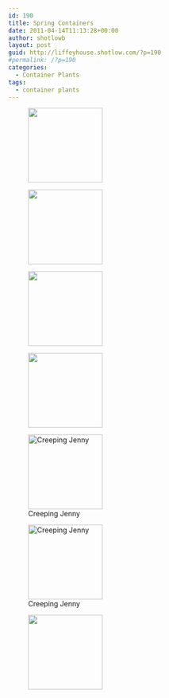 ```yaml
---
id: 190
title: Spring Containers
date: 2011-04-14T11:13:28+00:00
author: shotlowb
layout: post
guid: http://liffeyhouse.shotlow.com/?p=190
#permalink: /?p=190
categories:
  - Container Plants
tags:
  - container plants
---
```

<div id='gallery-3' class='gallery galleryid-190 gallery-columns-3 gallery-size-thumbnail'>
  <figure class='gallery-item'>

  <div class='gallery-icon landscape'>
    <a href='/vendor/img/uploads/2011/04/P4140190-e1302794510846.jpg'><img width="150" height="150" src="/vendor/img/uploads/2011/04/P4140190-e1302794510846-150x150.jpg" class="attachment-thumbnail size-thumbnail" alt="" srcset="/vendor/img/uploads/2011/04/P4140190-e1302794510846-150x150.jpg 150w, /vendor/img/uploads/2011/04/P4140190-e1302794510846-100x100.jpg 100w" sizes="100vw" /></a>
  </div></figure><figure class='gallery-item'>

  <div class='gallery-icon landscape'>
    <a href='/vendor/img/uploads/2011/04/P4140191-e1302794538175.jpg'><img width="150" height="150" src="/vendor/img/uploads/2011/04/P4140191-e1302794538175-150x150.jpg" class="attachment-thumbnail size-thumbnail" alt="" srcset="/vendor/img/uploads/2011/04/P4140191-e1302794538175-150x150.jpg 150w, /vendor/img/uploads/2011/04/P4140191-e1302794538175-100x100.jpg 100w" sizes="100vw" /></a>
  </div></figure><figure class='gallery-item'>

  <div class='gallery-icon portrait'>
    <a href='/vendor/img/uploads/2011/04/P4140192-e1302794546735.jpg'><img width="150" height="150" src="/vendor/img/uploads/2011/04/P4140192-e1302794546735-150x150.jpg" class="attachment-thumbnail size-thumbnail" alt="" srcset="/vendor/img/uploads/2011/04/P4140192-e1302794546735-150x150.jpg 150w, /vendor/img/uploads/2011/04/P4140192-e1302794546735-100x100.jpg 100w" sizes="100vw" /></a>
  </div></figure><figure class='gallery-item'>

  <div class='gallery-icon landscape'>
    <a href='/vendor/img/uploads/2011/04/P4140196-e1302798075194.jpg'><img width="150" height="150" src="/vendor/img/uploads/2011/04/P4140196-e1302798075194-150x150.jpg" class="attachment-thumbnail size-thumbnail" alt="" srcset="/vendor/img/uploads/2011/04/P4140196-e1302798075194-150x150.jpg 150w, /vendor/img/uploads/2011/04/P4140196-e1302798075194-100x100.jpg 100w" sizes="100vw" /></a>
  </div></figure><figure class='gallery-item'>

  <div class='gallery-icon landscape'>
    <a href='/vendor/img/uploads/2011/04/P4140195-e1302798166434.jpg'><img width="150" height="150" src="/vendor/img/uploads/2011/04/P4140195-e1302798166434-150x150.jpg" class="attachment-thumbnail size-thumbnail" alt="Creeping Jenny" aria-describedby="gallery-3-158" srcset="/vendor/img/uploads/2011/04/P4140195-e1302798166434-150x150.jpg 150w, /vendor/img/uploads/2011/04/P4140195-e1302798166434-100x100.jpg 100w" sizes="100vw" /></a>
  </div><figcaption class='wp-caption-text gallery-caption' id='gallery-3-158'> Creeping Jenny </figcaption></figure><figure class='gallery-item'>

  <div class='gallery-icon landscape'>
    <a href='/vendor/img/uploads/2011/04/P4140193-e1302797973951.jpg'><img width="150" height="150" src="/vendor/img/uploads/2011/04/P4140193-e1302797973951-150x150.jpg" class="attachment-thumbnail size-thumbnail" alt="Creeping Jenny" aria-describedby="gallery-3-160" srcset="/vendor/img/uploads/2011/04/P4140193-e1302797973951-150x150.jpg 150w, /vendor/img/uploads/2011/04/P4140193-e1302797973951-100x100.jpg 100w" sizes="100vw" /></a>
  </div><figcaption class='wp-caption-text gallery-caption' id='gallery-3-160'> Creeping Jenny </figcaption></figure><figure class='gallery-item'>

  <div class='gallery-icon landscape'>
    <a href='/vendor/img/uploads/2011/04/P4140194-e1302798007807.jpg'><img width="150" height="150" src="/vendor/img/uploads/2011/04/P4140194-e1302798007807-150x150.jpg" class="attachment-thumbnail size-thumbnail" alt="" srcset="/vendor/img/uploads/2011/04/P4140194-e1302798007807-150x150.jpg 150w, /vendor/img/uploads/2011/04/P4140194-e1302798007807-100x100.jpg 100w" sizes="100vw" /></a>
  </div></figure>
</div>
